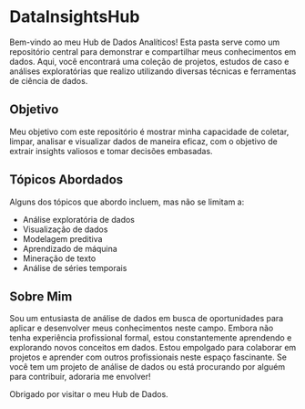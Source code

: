 # DataInsightsHub

Bem-vindo ao meu Hub de Dados Analíticos! Esta pasta serve como um repositório central para demonstrar e compartilhar meus conhecimentos em dados. Aqui, você encontrará uma coleção de projetos, estudos de caso e análises exploratórias que realizo utilizando diversas técnicas e ferramentas de ciência de dados.

## Objetivo
Meu objetivo com este repositório é mostrar minha capacidade de coletar, limpar, analisar e visualizar dados de maneira eficaz, com o objetivo de extrair insights valiosos e tomar decisões embasadas.

## Tópicos Abordados
Alguns dos tópicos que abordo incluem, mas não se limitam a:
- Análise exploratória de dados
- Visualização de dados
- Modelagem preditiva
- Aprendizado de máquina
- Mineração de texto
- Análise de séries temporais

## Sobre Mim
Sou um entusiasta de análise de dados em busca de oportunidades para aplicar e desenvolver meus conhecimentos neste campo. Embora não tenha experiência profissional formal, estou constantemente aprendendo e explorando novos conceitos em dados. Estou empolgado para colaborar em projetos e aprender com outros profissionais neste espaço fascinante. Se você tem um projeto de análise de dados ou está procurando por alguém para contribuir, adoraria me envolver!

Obrigado por visitar o meu Hub de Dados.
